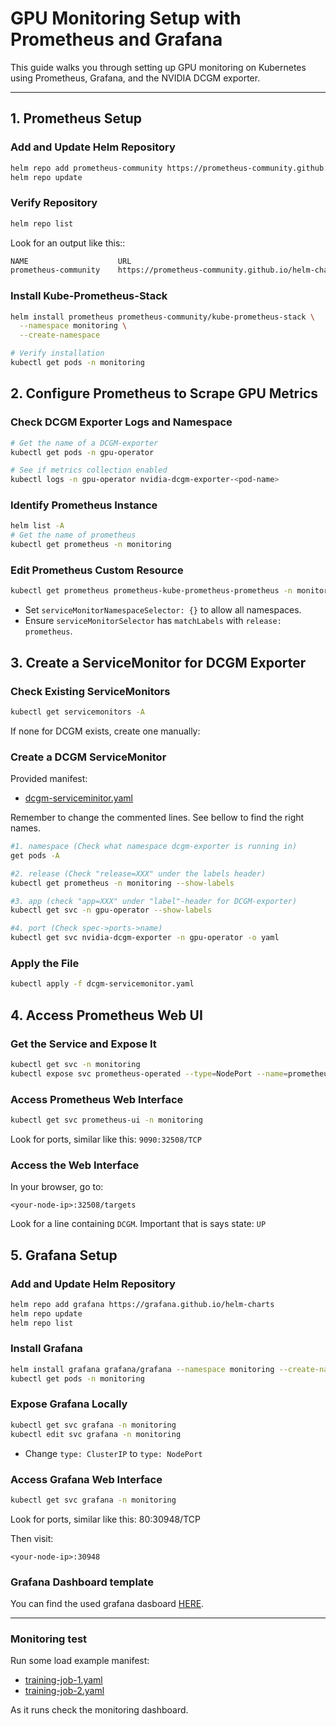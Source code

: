# GPU Monitoring Setup with Prometheus and Grafana

This guide walks you through setting up GPU monitoring on Kubernetes using Prometheus, Grafana, and the NVIDIA DCGM exporter.

---

## 1. Prometheus Setup

### Add and Update Helm Repository

```sh
helm repo add prometheus-community https://prometheus-community.github.io/helm-charts
helm repo update
```

### Verify Repository

```sh
helm repo list
```
Look for an output like this::
```sh
NAME                    URL
prometheus-community    https://prometheus-community.github.io/helm-charts
```

### Install Kube-Prometheus-Stack

```sh
helm install prometheus prometheus-community/kube-prometheus-stack \
  --namespace monitoring \
  --create-namespace

# Verify installation
kubectl get pods -n monitoring
```


## 2. Configure Prometheus to Scrape GPU Metrics

### Check DCGM Exporter Logs and Namespace

```sh
# Get the name of a DCGM-exporter
kubectl get pods -n gpu-operator

# See if metrics collection enabled
kubectl logs -n gpu-operator nvidia-dcgm-exporter-<pod-name>
```

### Identify Prometheus Instance

```sh
helm list -A
# Get the name of prometheus
kubectl get prometheus -n monitoring
```

### Edit Prometheus Custom Resource

```sh
kubectl get prometheus prometheus-kube-prometheus-prometheus -n monitoring -o yaml
```

- Set `serviceMonitorNamespaceSelector: {}` to allow all namespaces.
- Ensure `serviceMonitorSelector` has `matchLabels` with `release: prometheus`.


## 3. Create a ServiceMonitor for DCGM Exporter

### Check Existing ServiceMonitors

```sh
kubectl get servicemonitors -A
```

If none for DCGM exists, create one manually:

### Create a DCGM ServiceMonitor

Provided manifest:

- [dcgm-serviceminitor.yaml](dcgm-servicemonitor.yaml)

Remember to change the commented lines. See bellow to find the right names.
```sh
#1. namespace (Check what namespace dcgm-exporter is running in)
get pods -A

#2. release (Check "release=XXX" under the labels header)
kubectl get prometheus -n monitoring --show-labels

#3. app (check "app=XXX" under "label"-header for DCGM-exporter)
kubectl get svc -n gpu-operator --show-labels

#4. port (Check spec->ports->name)
kubectl get svc nvidia-dcgm-exporter -n gpu-operator -o yaml
```

### Apply the File

```sh
kubectl apply -f dcgm-servicemonitor.yaml
```


## 4. Access Prometheus Web UI

### Get the Service and Expose It

```sh
kubectl get svc -n monitoring
kubectl expose svc prometheus-operated --type=NodePort --name=prometheus-ui -n monitoring
```
### Access Prometheus Web Interface
```sh
kubectl get svc prometheus-ui -n monitoring
```
Look for ports, similar like this: `9090:32508/TCP`
### Access the Web Interface

In your browser, go to:

```
<your-node-ip>:32508/targets
```
Look for a line containing `DCGM`. Important that is says state: `UP`


## 5. Grafana Setup

### Add and Update Helm Repository

```sh
helm repo add grafana https://grafana.github.io/helm-charts
helm repo update
helm repo list
```

### Install Grafana

```sh
helm install grafana grafana/grafana --namespace monitoring --create-namespace
kubectl get pods -n monitoring
```

### Expose Grafana Locally

```sh
kubectl get svc grafana -n monitoring
kubectl edit svc grafana -n monitoring
```

- Change `type: ClusterIP` to `type: NodePort`

### Access Grafana Web Interface

```sh
kubectl get svc grafana -n monitoring
```
Look for ports, similar like this: 80:30948/TCP

Then visit:

```
<your-node-ip>:30948
```
### Grafana Dashboard template
You can find the used grafana dasboard [HERE](Nvidia%20GPU.json).

---

### Monitoring test
Run some load example manifest:

- [training-job-1.yaml](../KAI%20Scheduler/TESTS/testJob-KAI/training-job-1.yaml)
- [training-job-2.yaml](../KAI%20Scheduler/TESTS/testJob-KAI/training-job-1.yaml)

As it runs check the monitoring dashboard.
